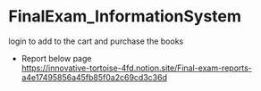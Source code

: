# FinalExam_InformationSystem
login to add to the cart and purchase the books

- Report below page <br>
https://innovative-tortoise-4fd.notion.site/Final-exam-reports-a4e17495856a45fb85f0a2c69cd3c36d
